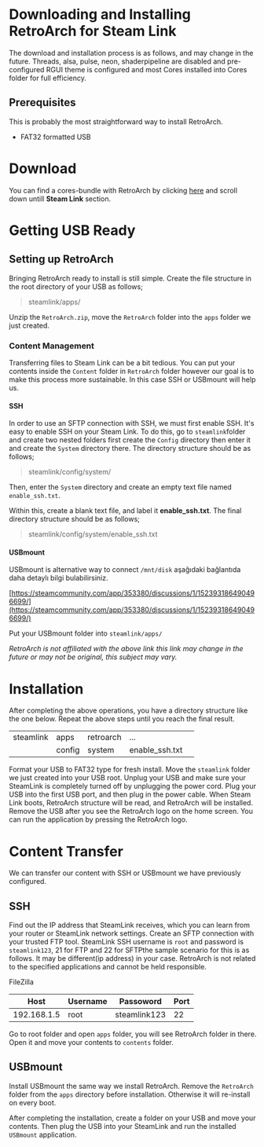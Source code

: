 
# Downloading and Installing RetroArch for Steam Link

The download and installation process is as follows, and may change in the future. Threads, alsa, pulse, neon, shaderpipeline are disabled and pre-configured RGUI theme is configured and most Cores installed into Cores folder for full efficiency.

## Prerequisites

This is probably the most straightforward way to install RetroArch.

- FAT32 formatted USB

# Download 

You can find a cores-bundle with RetroArch by clicking [here](https://www.retroarch.com/index.php?page=platforms) and scroll down untill **Steam Link** section.

# Getting USB Ready

## Setting up RetroArch

Bringing RetroArch ready to install is still simple. Create the file structure in the root directory of your USB as follows;

> steamlink/apps/

Unzip the `RetroArch.zip`,  move the `RetroArch` folder into the `apps` folder we just created. 

### Content Management

Transferring files to Steam Link can be a bit tedious. You can put your contents inside the `Content` folder in `RetroArch` folder however our goal is to make this process more sustainable. In this case SSH or USBmount will help us.

#### SSH

In order to use an SFTP connection with SSH, we must first enable SSH. It's easy to enable SSH on your Steam Link. To do this, go to `steamlink`folder and create two nested folders first create the `Config` directory then enter it and create the `System` directory there. The directory structure should be as follows;

> steamlink/config/system/

Then, enter the `System` directory and create an empty text file named `enable_ssh.txt`.

Within this, create a blank text file, and label it **enable_ssh.txt**. The final directory structure should be as follows;

> steamlink/config/system/enable_ssh.txt
> 
#### USBmount

USBmount is alternative way to connect `/mnt/disk` aşağıdaki bağlantıda daha detaylı bilgi bulabilirsiniz.

[https://steamcommunity.com/app/353380/discussions/1/152393186490496699/](https://steamcommunity.com/app/353380/discussions/1/152393186490496699/)

Put your USBmount folder into `steamlink/apps/`

*RetroArch is not affiliated with the above link this link may change in the future or may not be original, this subject may vary.*

# Installation

After completing the above operations, you have a directory structure like the one below. Repeat the above steps until you reach the final result.

|   |   |   |   |   |
|---|---|---|---|---|
| steamlink  |  apps |  retroarch |...   |   |
|   | config  | system  | enable_ssh.txt  |   |


Format your USB to FAT32 type for fresh install. Move the `steamlink` folder we just created into your USB root. Unplug your USB and make sure your SteamLink is completely turned off by unplugging the power cord. Plug your USB into the first USB port, and then plug in the power cable. When Steam Link boots, RetroArch structure will be read, and RetroArch will be installed. Remove the USB after you see the RetroArch logo on the home screen. You can run the application by pressing the RetroArch logo.

# Content Transfer

We can transfer our content with SSH or USBmount we have previously configured.

## SSH

Find out the IP address that SteamLink receives, which you can learn from your router or SteamLink network settings. Create an SFTP connection with your trusted FTP tool. SteamLink SSH username is `root` and password is `steamlink123`, 21 for FTP and 22 for SFTPthe sample scenario for this is as follows. It may be different(ip address) in your case. RetroArch is not related to the specified applications and cannot be held responsible.

FileZilla

| Host  | Username  | Passoword  | Port  |
|---|---|---|---|
| 192.168.1.5  | root  |  steamlink123 | 22  |

Go to root folder and open `apps` folder, you will see RetroArch folder in there. Open it and move your contents to `contents` folder.

## USBmount

Install USBmount the same way we install RetroArch. Remove the `RetroArch` folder from the `apps` directory before installation. Otherwise it will re-install on every boot.

After completing the installation, create a folder on your USB and move your contents. Then plug the USB into your SteamLink and run the installed `USBmount` application.

